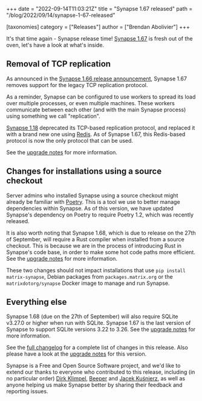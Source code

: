 +++
date = "2022-09-14T11:03:21Z"
title = "Synapse 1.67 released"
path = "/blog/2022/09/14/synapse-1-67-released"

[taxonomies]
category = ["Releases"]
author = ["Brendan Abolivier"]
+++

It's that time again - Synapse release time! [Synapse
1.67](https://github.com/matrix-org/synapse/releases/tag/v1.67.0) is fresh out
of the oven, let's have a look at what's inside.

<!-- more -->

## Removal of TCP replication

As announced in the [Synapse 1.66 release
announcement](https://matrix.org/blog/2022/09/02/synapse-1-66-released), Synapse 1.67 removes support for the legacy TCP replication protocol.

As a reminder, Synapse can be configured to use workers to spread its load over
multiple processes, or even multiple machines. These workers communicate between
each other (and with the main Synapse process) using something we call
"replication".

[Synapse 1.18](https://github.com/matrix-org/synapse/releases/tag/v1.18.0)
deprecated its TCP-based replication protocol, and replaced it with a brand new
one using [Redis](https://redis.io/). As of Synapse 1.67, this Redis-based
protocol is now the only protocol that can be used.

See the [upgrade
notes](https://matrix-org.github.io/synapse/v1.67/upgrade.html#direct-tcp-replication-is-no-longer-supported-migrate-to-redis)
for more information.

## Changes for installations using a source checkout

Server admins who installed Synapse using a source checkout might already be
familiar with [Poetry](https://python-poetry.org/). This is a tool we use
to better manage dependencies within Synapse. As of this version, we have
updated Synapse's dependency on Poetry to require Poetry 1.2, which was recently
released.

It is also worth noting that Synapse 1.68, which is due to release on the 27th
of September, will require a Rust compiler when installed from a source
checkout. This is because we are in the process of introducing Rust in Synapse's
code base, in order to make some hot code paths more efficient. See the [upgrade
notes](https://matrix-org.github.io/synapse/v1.67/upgrade.html#rust-requirement-in-the-next-release)
for more information.

These two changes should not impact installations that use `pip install
matrix-synapse`, Debian packages from `packages.matrix.org` or the
`matrixdotorg/synapse` Docker image to manage and run Synapse.

## Everything else

Synapse 1.68 (due on the 27th of September) will also require SQLite v3.27.0 or
higher when run with SQLite. Synapse 1.67 is the last version of Synapse to
support SQLite versions 3.22 to 3.26. See the [upgrade
notes](https://matrix-org.github.io/synapse/v1.67/upgrade.html#sqlite-version-requirement-in-the-next-release)
for more information.

See the [full
changelog](https://github.com/matrix-org/synapse/releases/tag/v1.67.0) for a
complete list of changes in this release. Also please have a look at the
[upgrade
notes](https://matrix-org.github.io/synapse/v1.67/upgrade#upgrading-to-v1670)
for this version.

Synapse is a Free and Open Source Software project, and we'd like to extend our
thanks to everyone who contributed to this release, including (in no particular
order) [Dirk Klimpel](https://github.com/dklimpel),
[Beeper](https://www.beeper.com/) and [Jacek
Kuśnierz](https://github.com/Vetchu), as well as anyone helping us make Synapse
better by sharing their feedback and reporting issues.
